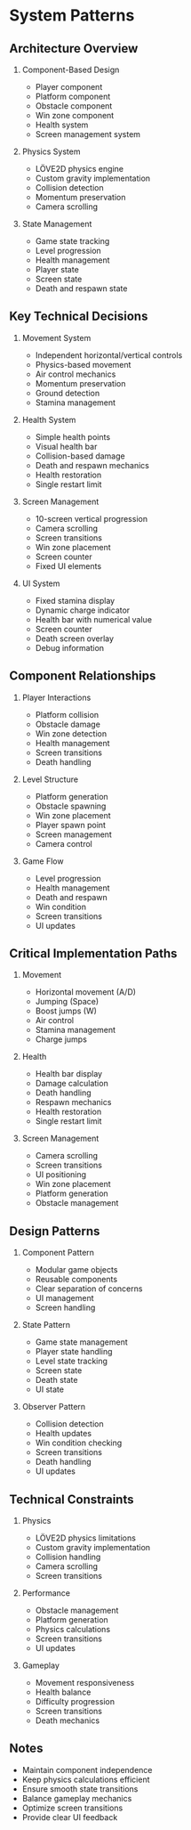 # System Patterns

## Architecture Overview
1. Component-Based Design
   - Player component
   - Platform component
   - Obstacle component
   - Win zone component
   - Health system
   - Screen management system

2. Physics System
   - LÖVE2D physics engine
   - Custom gravity implementation
   - Collision detection
   - Momentum preservation
   - Camera scrolling

3. State Management
   - Game state tracking
   - Level progression
   - Health management
   - Player state
   - Screen state
   - Death and respawn state

## Key Technical Decisions
1. Movement System
   - Independent horizontal/vertical controls
   - Physics-based movement
   - Air control mechanics
   - Momentum preservation
   - Ground detection
   - Stamina management

2. Health System
   - Simple health points
   - Visual health bar
   - Collision-based damage
   - Death and respawn mechanics
   - Health restoration
   - Single restart limit

3. Screen Management
   - 10-screen vertical progression
   - Camera scrolling
   - Screen transitions
   - Win zone placement
   - Screen counter
   - Fixed UI elements

4. UI System
   - Fixed stamina display
   - Dynamic charge indicator
   - Health bar with numerical value
   - Screen counter
   - Death screen overlay
   - Debug information

## Component Relationships
1. Player Interactions
   - Platform collision
   - Obstacle damage
   - Win zone detection
   - Health management
   - Screen transitions
   - Death handling

2. Level Structure
   - Platform generation
   - Obstacle spawning
   - Win zone placement
   - Player spawn point
   - Screen management
   - Camera control

3. Game Flow
   - Level progression
   - Health management
   - Death and respawn
   - Win condition
   - Screen transitions
   - UI updates

## Critical Implementation Paths
1. Movement
   - Horizontal movement (A/D)
   - Jumping (Space)
   - Boost jumps (W)
   - Air control
   - Stamina management
   - Charge jumps

2. Health
   - Health bar display
   - Damage calculation
   - Death handling
   - Respawn mechanics
   - Health restoration
   - Single restart limit

3. Screen Management
   - Camera scrolling
   - Screen transitions
   - UI positioning
   - Win zone placement
   - Platform generation
   - Obstacle management

## Design Patterns
1. Component Pattern
   - Modular game objects
   - Reusable components
   - Clear separation of concerns
   - UI management
   - Screen handling

2. State Pattern
   - Game state management
   - Player state handling
   - Level state tracking
   - Screen state
   - Death state
   - UI state

3. Observer Pattern
   - Collision detection
   - Health updates
   - Win condition checking
   - Screen transitions
   - Death handling
   - UI updates

## Technical Constraints
1. Physics
   - LÖVE2D physics limitations
   - Custom gravity implementation
   - Collision handling
   - Camera scrolling
   - Screen transitions

2. Performance
   - Obstacle management
   - Platform generation
   - Physics calculations
   - Screen transitions
   - UI updates

3. Gameplay
   - Movement responsiveness
   - Health balance
   - Difficulty progression
   - Screen transitions
   - Death mechanics

## Notes
- Maintain component independence
- Keep physics calculations efficient
- Ensure smooth state transitions
- Balance gameplay mechanics
- Optimize screen transitions
- Provide clear UI feedback 